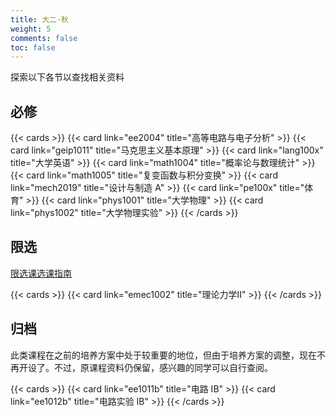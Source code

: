 ```yaml
---
title: 大二·秋
weight: 5
comments: false
toc: false
---
```

探索以下各节以查找相关资料
## 必修
<!--more-->
{{< cards >}}
{{< card link="ee2004" title="高等电路与电子分析" >}}
{{< card link="geip1011" title="马克思主义基本原理" >}}
{{< card link="lang100x" title="大学英语" >}}
{{< card link="math1004" title="概率论与数理统计" >}}
{{< card link="math1005" title="复变函数与积分变换" >}}
{{< card link="mech2019" title="设计与制造 A" >}}
{{< card link="pe100x" title="体育" >}}
{{< card link="phys1001" title="大学物理" >}}
{{< card link="phys1002" title="大学物理实验" >}}
{{< /cards >}}
## 限选
[限选课选课指南](https://hoa.moe/blog/distributive-guidance-for-23/)
<!--more-->
{{< cards >}}
{{< card link="emec1002" title="理论力学Ⅱ" >}}
{{< /cards >}}
## 归档
此类课程在之前的培养方案中处于较重要的地位，但由于培养方案的调整，现在不再开设了。不过，原课程资料仍保留，感兴趣的同学可以自行查阅。
<!--more-->
{{< cards >}}
{{< card link="ee1011b" title="电路 IB" >}}
{{< card link="ee1012b" title="电路实验 IB" >}}
{{< /cards >}}
